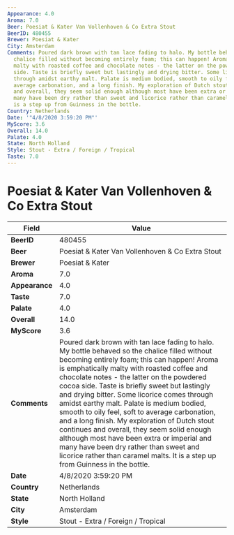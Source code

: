 ```yaml
---
Appearance: 4.0
Aroma: 7.0
Beer: Poesiat & Kater Van Vollenhoven & Co Extra Stout
BeerID: 480455
Brewer: Poesiat & Kater
City: Amsterdam
Comments: Poured dark brown with tan lace fading to halo. My bottle behaved so the
  chalice filled without becoming entirely foam; this can happen! Aroma is emphatically
  malty with roasted coffee and chocolate notes - the latter on the powdered cocoa
  side. Taste is briefly sweet but lastingly and drying bitter. Some licorice comes
  through amidst earthy malt. Palate is medium bodied, smooth to oily feel, soft to
  average carbonation, and a long finish. My exploration of Dutch stout continues
  and overall, they seem solid enough although most have been extra or imperial and
  many have been dry rather than sweet and licorice rather than caramel malts. It
  is a step up from Guinness in the bottle.
Country: Netherlands
Date: '"4/8/2020 3:59:20 PM"'
MyScore: 3.6
Overall: 14.0
Palate: 4.0
State: North Holland
Style: Stout - Extra / Foreign / Tropical
Taste: 7.0
---
```


# Poesiat & Kater Van Vollenhoven & Co Extra Stout

| Field         | Value |
|---------------|-------|
| **BeerID** | 480455 |
| **Beer** | Poesiat & Kater Van Vollenhoven & Co Extra Stout |
| **Brewer** | Poesiat & Kater |
| **Aroma** | 7.0 |
| **Appearance** | 4.0 |
| **Taste** | 7.0 |
| **Palate** | 4.0 |
| **Overall** | 14.0 |
| **MyScore** | 3.6 |
| **Comments** | Poured dark brown with tan lace fading to halo. My bottle behaved so the chalice filled without becoming entirely foam; this can happen! Aroma is emphatically malty with roasted coffee and chocolate notes - the latter on the powdered cocoa side. Taste is briefly sweet but lastingly and drying bitter. Some licorice comes through amidst earthy malt. Palate is medium bodied, smooth to oily feel, soft to average carbonation, and a long finish. My exploration of Dutch stout continues and overall, they seem solid enough although most have been extra or imperial and many have been dry rather than sweet and licorice rather than caramel malts. It is a step up from Guinness in the bottle. |
| **Date** | 4/8/2020 3:59:20 PM |
| **Country** | Netherlands |
| **State** | North Holland |
| **City** | Amsterdam |
| **Style** | Stout - Extra / Foreign / Tropical |
